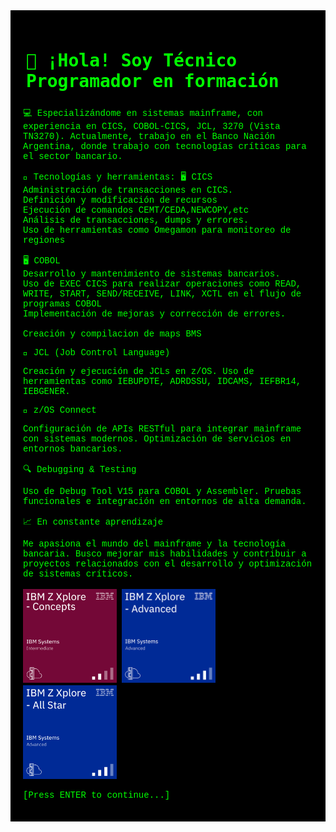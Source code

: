 <div style="background:#000; color:#00ff00; font-family: 'Courier New', monospace; padding:20px;">


<h1 style="font-family: monospace; color: #00ff00; background:#000; padding:5px;">
👋 ¡Hola! Soy Técnico Programador en formación
<br>
</h1>

💻 Especializándome en sistemas mainframe, con experiencia en CICS, COBOL-CICS, JCL, 3270 (Vista TN3270). Actualmente, trabajo en el Banco Nación Argentina, donde trabajo con tecnologías críticas para el sector bancario.

🚀 Tecnologías y herramientas:
🖥️ CICS
<br>
Administración de transacciones en CICS.
<br>
Definición y modificación de recursos
<br>
Ejecución de comandos CEMT/CEDA,NEWCOPY,etc
<br>
Análisis de transacciones, dumps y errores. 
<br>
Uso de herramientas como Omegamon para monitoreo de regiones
<br>


🖥️ COBOL 
<br>
Desarrollo y mantenimiento de sistemas bancarios.
<br>
Uso de EXEC CICS para realizar operaciones como READ, WRITE, START, SEND/RECEIVE, LINK, XCTL en el flujo de programas COBOL
<br>
Implementación de mejoras y corrección de errores.
<br>
<br>
Creación y compilacion de maps BMS
<br>

📡 JCL (Job Control Language)

Creación y ejecución de JCLs en z/OS.
Uso de herramientas como IEBUPDTE, ADRDSSU, IDCAMS, IEFBR14, IEBGENER.
<br>

🔗 z/OS Connect

Configuración de APIs RESTful para integrar mainframe con sistemas modernos.
Optimización de servicios en entornos bancarios.
<br>

🔍 Debugging & Testing

Uso de Debug Tool V15 para COBOL y Assembler.
Pruebas funcionales e integración en entornos de alta demanda.
<br>

📈 En constante aprendizaje
<br>

Me apasiona el mundo del mainframe y la tecnología bancaria. Busco mejorar mis habilidades y contribuir a proyectos relacionados con el desarrollo y optimización de sistemas críticos.
<br>
<br>
<img src="./ibmz-concepts.png" width="150" height="150"/>
<img src="./ibmz-advanced.png" width="150" height="150"/>
<img src="./ibmz-all-star.png" width="150" height="150"/>

<p style="font-size:14px; color:#0f0;">[Press ENTER to continue...]</p>

</div>

